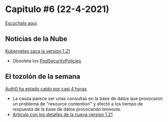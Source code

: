 # Capitulo #6 (22-4-2021)
[Escúchalo aqui](https://youtu.be/paANWp6weKs).

## Noticias de la Nube
[Kubernetes saca la versión 1.21](https://github.com/kubernetes/sig-release/blob/master/releases/release-1.21/README.md)
* Obsoleta los [PodSecurityPolicies](https://kubernetes.io/docs/concepts/policy/pod-security-policy/)

## El tozolón de la semana
[Auth0 ha estado caído por casi 4 horas](https://news.ycombinator.com/item?id=26880147)
* La causa parece ser unas consultas en la base de datos que provocaron un problema de "resource contention" y afectó a los tiempo de respuesta de la base de datos provocando timeouts.
* [Artículo con los detalles de la nueva version 1.21](https://sysdig.com/blog/kubernetes-1-21-whats-new/)
